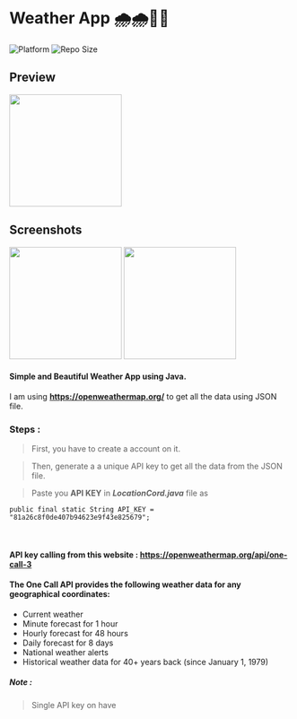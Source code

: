 # Weather App 🌧️🌧️💙💙

![Platform](https://img.shields.io/badge/platform-Android-brightgreen.svg?color=00ADB5&style=for-the-badge)
![Repo Size](https://img.shields.io/github/repo-size/dev-aniketj/Weather-App?color=00ADB5&style=for-the-badge)

## Preview

<img src="https://github.com/dev-aniketj/Weather-App/blob/master/SS/gif1.gif" width="200"/>

## Screenshots

<p float="left">
	<img src="https://github.com/dev-aniketj/Weather-App/blob/master/SS/image1.jpg" width="200"/>
	<img src="https://github.com/dev-aniketj/Weather-App/blob/master/SS/image2.jpg" width="200"/>
</p>


#### Simple and Beautiful Weather App using Java.

I am using **https://openweathermap.org/** to get all the data using JSON file.

### Steps :

> First, you have to create a account on it.

> Then, generate a a unique API key to get all the data from the JSON file.

> Paste you **API KEY** in **_LocationCord.java_** file as

```
public final static String API_KEY = "81a26c8f0de407b94623e9f43e825679";
```

<br/>

#### API key calling from this website : **https://openweathermap.org/api/one-call-3**

#### The One Call API provides the following weather data for any geographical coordinates:

- Current weather
- Minute forecast for 1 hour
- Hourly forecast for 48 hours
- Daily forecast for 8 days
- National weather alerts
- Historical weather data for 40+ years back (since January 1, 1979)

##### Note :

> Single API key on have


